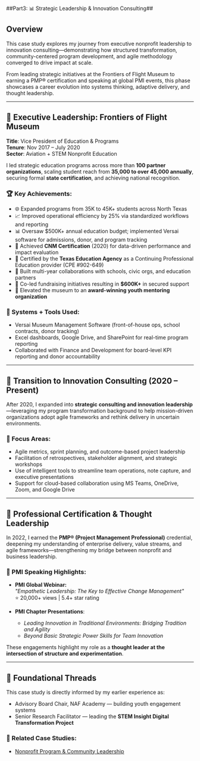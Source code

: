 ##Part3: 📊 Strategic Leadership & Innovation Consulting##  

## Overview  
This case study explores my journey from executive nonprofit leadership to innovation consulting—demonstrating how structured transformation, community-centered program development, and agile methodology converged to drive impact at scale.

From leading strategic initiatives at the Frontiers of Flight Museum to earning a PMP® certification and speaking at global PMI events, this phase showcases a career evolution into systems thinking, adaptive delivery, and thought leadership.

---

## 🧭 Executive Leadership: Frontiers of Flight Museum  
**Title**: Vice President of Education & Programs  
**Tenure**: Nov 2017 – July 2020  
**Sector**: Aviation + STEM Nonprofit Education

I led strategic education programs across more than **100 partner organizations**, scaling student reach from **35,000 to over 45,000 annually**, securing formal **state certification**, and achieving national recognition.

### 🏆 Key Achievements:
- 🌐 Expanded programs from 35K to 45K+ students across North Texas
- 📈 Improved operational efficiency by 25% via standardized workflows and reporting
- 📊 Oversaw $500K+ annual education budget; implemented Versai software for admissions, donor, and program tracking
- 🏅 Achieved **CNM Certification** (2020) for data-driven performance and impact evaluation
- 🧪 Certified by the **Texas Education Agency** as a Continuing Professional Education provider (CPE #902-649)
- 🤝 Built multi-year collaborations with schools, civic orgs, and education partners
- 💸 Co-led fundraising initiatives resulting in **$600K+** in secured support
- 🥇 Elevated the museum to an **award-winning youth mentoring organization**

### 🔧 Systems + Tools Used:
- Versai Museum Management Software (front-of-house ops, school contracts, donor tracking)
- Excel dashboards, Google Drive, and SharePoint for real-time program reporting
- Collaborated with Finance and Development for board-level KPI reporting and donor accountability

---

## 🎯 Transition to Innovation Consulting (2020 – Present)

After 2020, I expanded into **strategic consulting and innovation leadership**—leveraging my program transformation background to help mission-driven organizations adopt agile frameworks and rethink delivery in uncertain environments.

### 🔑 Focus Areas:
- Agile metrics, sprint planning, and outcome-based project leadership
- Facilitation of retrospectives, stakeholder alignment, and strategic workshops
- Use of intelligent tools to streamline team operations, note capture, and executive presentations
- Support for cloud-based collaboration using MS Teams, OneDrive, Zoom, and Google Drive

---

## 🏅 Professional Certification & Thought Leadership

In 2022, I earned the **PMP® (Project Management Professional)** credential, deepening my understanding of enterprise delivery, value streams, and agile frameworks—strengthening my bridge between nonprofit and business leadership.

### 📣 PMI Speaking Highlights:
- **PMI Global Webinar:**  
  _"Empathetic Leadership: The Key to Effective Change Management"_  
  ⭐ 20,000+ views | 5.4+ star rating

- **PMI Chapter Presentations**:
  - _Leading Innovation in Traditional Environments: Bridging Tradition and Agility_
  - _Beyond Basic Strategic Power Skills for Team Innovation_

These engagements highlight my role as a **thought leader at the intersection of structure and experimentation**.

---

## 🔗 Foundational Threads  

This case study is directly informed by my earlier experience as:
- Advisory Board Chair, NAF Academy — building youth engagement systems  
- Senior Research Facilitator — leading the **STEM Insight Digital Transformation Project**

### 📁 Related Case Studies:
- [Nonprofit Program & Community Leadership](https://github.com/AliciaMMorgan/Innovation-In-Action/blob/main/innovationnet-nonprofit-leadership/README.md)



